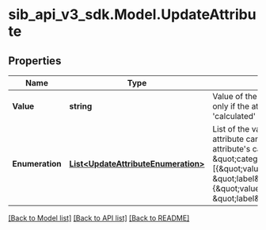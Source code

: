 # sib_api_v3_sdk.Model.UpdateAttribute
## Properties

Name | Type | Description | Notes
------------ | ------------- | ------------- | -------------
**Value** | **string** | Value of the attribute to update. Use only if the attribute&#39;s category is &#39;calculated&#39; or &#39;global&#39; | [optional] 
**Enumeration** | [**List&lt;UpdateAttributeEnumeration&gt;**](UpdateAttributeEnumeration.md) | List of the values and labels that the attribute can take. Use only if the attribute&#39;s category is \&quot;category\&quot;. For example, [{\&quot;value\&quot;:1, \&quot;label\&quot;:\&quot;male\&quot;}, {\&quot;value\&quot;:2, \&quot;label\&quot;:\&quot;female\&quot;}] | [optional] 

[[Back to Model list]](../README.md#documentation-for-models) [[Back to API list]](../README.md#documentation-for-api-endpoints) [[Back to README]](../README.md)

